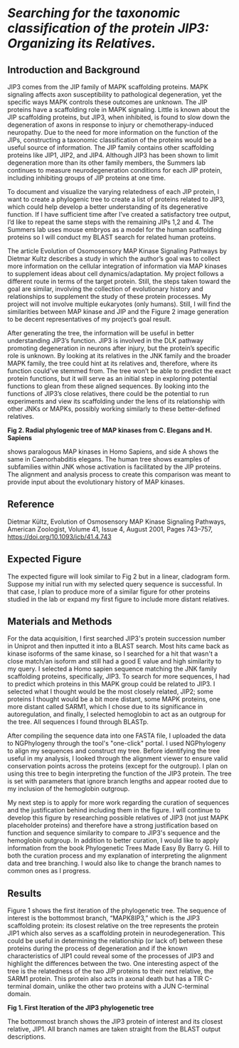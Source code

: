 # *Searching for the taxonomic classification of the protein JIP3: Organizing its Relatives.*

## Introduction and Background
JIP3 comes from the JIP family of MAPK scaffolding proteins. MAPK signaling affects axon susceptibility to pathological degeneration, yet the specific ways MAPK controls these outcomes are unknown. The JIP proteins have a scaffolding role in MAPK signaling. Little is known about the JIP scaffolding proteins, but JIP3, when inhibited, is found to slow down the degeneration of axons in response to injury or chemotherapy-induced neuropathy. Due to the need for more information on the function of the JIPs, constructing a taxonomic classification of the proteins would be a useful source of information. The JIP family contains other scaffolding proteins like JIP1, JIP2, and JIP4. Although JIP3 has been shown to limit degeneration more than its other family members, the Summers lab continues to measure neurodegeneration conditions for each JIP protein, including inhibiting groups of JIP proteins at one time. 

To document and visualize the varying relatedness of each JIP protein, I want to create a phylogenic tree to create a list of proteins related to JIP3, which could help develop a better understanding of its degenerative function. If I have sufficient time after I’ve created a satisfactory tree output, I’d like to repeat the same steps with the remaining JIPs 1,2 and 4. The Summers lab uses mouse embryos as a model for the human scaffolding proteins so I will conduct my BLAST search for related human proteins. 

The article Evolution of Osomosensory MAP Kinase Signaling Pathways by Dietmar Kultz describes a study in which the author’s goal was to collect more information on the cellular integration of information via MAP kinases to supplement ideas about cell dynamics/adaptation. My project follows a different route in terms of the target protein. Still, the steps taken toward the goal are similar, involving the collection of evolutionary history and relationships to supplement the study of these protein processes. My project will not involve multiple eukaryotes (only humans). Still, I will find the similarities between MAP kinase and JIP and the Figure 2 image generation to be decent representatives of my project’s goal result. 

After generating the tree, the information will be useful in better understanding JIP3’s function. JIP3 is involved in the DLK pathway promoting degeneration in neurons after injury, but the protein’s specific role is unknown. By looking at its relatives in the JNK family and the broader MAPK family, the tree could hint at its relatives and, therefore, where its function could’ve stemmed from. The tree won’t be able to predict the exact protein functions, but it will serve as an initial step in exploring potential functions to glean from these aligned sequences. By looking into the functions of JIP3’s close relatives, there could be the potential to run experiments and view its scaffolding under the lens of its relationship with other JNKs or MAPKs, possibly working similarly to these better-defined relatives. 

**Fig 2. Radial phylogenic tree of MAP kinases from C. Elegans and H. Sapiens**

shows paralogous MAP kinases in Homo Sapiens, and side A shows the same in Caenorhabditis elegans. The human tree shows examples of subfamilies within JNK whose activation is facilitated by the JIP proteins. The alignment and analysis process to create this comparison was meant to provide input about the evolutionary history of MAP kinases.

## Reference
Dietmar Kültz, Evolution of Osmosensory MAP Kinase Signaling Pathways, American Zoologist, Volume 41, Issue 4, August 2001, Pages 743–757, https://doi.org/10.1093/icb/41.4.743

## Expected Figure
The expected figure will look similar to Fig 2 but in a linear, cladogram form. Suppose my initial run with my selected query sequence is successful. In that case, I plan to produce more of a similar figure for other proteins studied in the lab or expand my first figure to include more distant relatives.

## Materials and Methods
For the data acquisition, I first searched JIP3's protein succession number in Uniprot and then inputted it into a BLAST search. Most hits came back as kinase isoforms of the same kinase, so I searched for a hit that wasn't a close match/an isoform and still had a good E value and high similarity to my query. I selected a Homo sapien sequence matching the JNK family scaffolding proteins, specifically, JIP3. To search for more sequences, I had to predict which proteins in this MAPK group could be related to JIP3. I selected what I thought would be the most closely related, JIP2; some proteins I thought would be a bit more distant, some MAPK proteins, one more distant called SARM1, which I chose due to its significance in autoregulation, and finally, I selected hemoglobin to act as an outgroup for the tree. All sequences I found through BLASTp. 

After compiling the sequence data into one FASTA file, I uploaded the data to NGPhylogeny through the tool's "one-click" portal. I used NGPhylogeny to align my sequences and construct my tree. Before identifying the tree useful in my analysis, I looked through the alignment viewer to ensure valid conservation points across the proteins (except for the outgroup). I plan on using this tree to begin interpreting the function of the JIP3 protein. The tree is set with parameters that ignore branch lengths and appear rooted due to my inclusion of the hemoglobin outgroup. 

My next step is to apply for more work regarding the curation of sequences and the justification behind including them in the figure. I will continue to develop this figure by researching possible relatives of JIP3 (not just MAPK placeholder proteins) and therefore have a strong justification based on function and sequence similarity to compare to JIP3's sequence and the hemoglobin outgroup. In addition to better curation, I would like to apply information from the book Phylogenetic Trees Made Easy By Barry G. Hill to both the curation process and my explanation of interpreting the alignment data and tree branching. I would also like to change the branch names to common ones as I progress. 

## Results
Figure 1 shows the first iteration of the phylogenetic tree. The sequence of interest is the bottommost branch, “MAPK8IP3,” which is the JIP3 scaffolding protein: its closest relative on the tree represents the protein JIP1 which also serves as a scaffolding protein in neurodegeneration. This could be useful in determining the relationship (or lack of) between these proteins during the process of degeneration and if the known characteristics of JIP1 could reveal some of the processes of JIP3 and highlight the differences between the two. One interesting aspect of the tree is the relatedness of the two JIP proteins to their next relative, the SARM1 protein. This protein also acts in axonal death but has a TIR C-terminal domain, unlike the other two proteins with a JUN C-terminal domain. 

**Fig 1. First Iteration of the JIP3 phylogenetic tree**

The bottommost branch shows the JIP3 protein of interest and its closest relative, JIP1. All branch names are taken straight from the BLAST output descriptions. 

